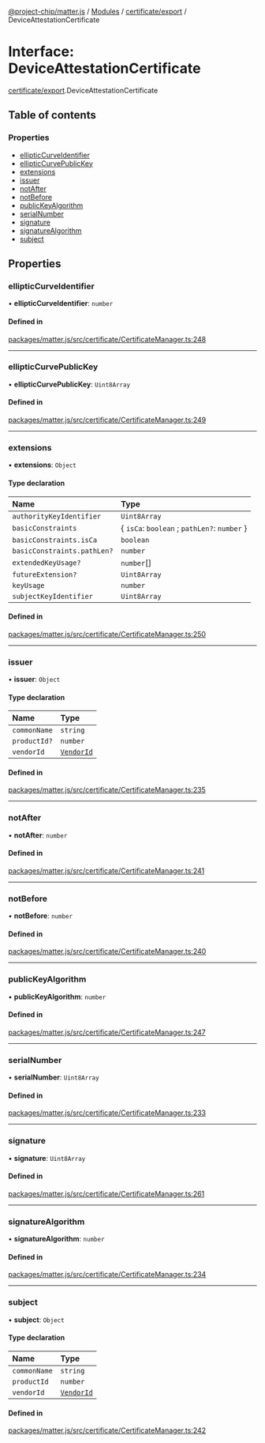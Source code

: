 [@project-chip/matter.js](../README.md) / [Modules](../modules.md) / [certificate/export](../modules/certificate_export.md) / DeviceAttestationCertificate

# Interface: DeviceAttestationCertificate

[certificate/export](../modules/certificate_export.md).DeviceAttestationCertificate

## Table of contents

### Properties

- [ellipticCurveIdentifier](certificate_export.DeviceAttestationCertificate.md#ellipticcurveidentifier)
- [ellipticCurvePublicKey](certificate_export.DeviceAttestationCertificate.md#ellipticcurvepublickey)
- [extensions](certificate_export.DeviceAttestationCertificate.md#extensions)
- [issuer](certificate_export.DeviceAttestationCertificate.md#issuer)
- [notAfter](certificate_export.DeviceAttestationCertificate.md#notafter)
- [notBefore](certificate_export.DeviceAttestationCertificate.md#notbefore)
- [publicKeyAlgorithm](certificate_export.DeviceAttestationCertificate.md#publickeyalgorithm)
- [serialNumber](certificate_export.DeviceAttestationCertificate.md#serialnumber)
- [signature](certificate_export.DeviceAttestationCertificate.md#signature)
- [signatureAlgorithm](certificate_export.DeviceAttestationCertificate.md#signaturealgorithm)
- [subject](certificate_export.DeviceAttestationCertificate.md#subject)

## Properties

### ellipticCurveIdentifier

• **ellipticCurveIdentifier**: `number`

#### Defined in

[packages/matter.js/src/certificate/CertificateManager.ts:248](https://github.com/project-chip/matter.js/blob/3adaded6/packages/matter.js/src/certificate/CertificateManager.ts#L248)

___

### ellipticCurvePublicKey

• **ellipticCurvePublicKey**: `Uint8Array`

#### Defined in

[packages/matter.js/src/certificate/CertificateManager.ts:249](https://github.com/project-chip/matter.js/blob/3adaded6/packages/matter.js/src/certificate/CertificateManager.ts#L249)

___

### extensions

• **extensions**: `Object`

#### Type declaration

| Name | Type |
| :------ | :------ |
| `authorityKeyIdentifier` | `Uint8Array` |
| `basicConstraints` | \{ `isCa`: `boolean` ; `pathLen?`: `number`  } |
| `basicConstraints.isCa` | `boolean` |
| `basicConstraints.pathLen?` | `number` |
| `extendedKeyUsage?` | `number`[] |
| `futureExtension?` | `Uint8Array` |
| `keyUsage` | `number` |
| `subjectKeyIdentifier` | `Uint8Array` |

#### Defined in

[packages/matter.js/src/certificate/CertificateManager.ts:250](https://github.com/project-chip/matter.js/blob/3adaded6/packages/matter.js/src/certificate/CertificateManager.ts#L250)

___

### issuer

• **issuer**: `Object`

#### Type declaration

| Name | Type |
| :------ | :------ |
| `commonName` | `string` |
| `productId?` | `number` |
| `vendorId` | [`VendorId`](../modules/datatype_export.md#vendorid) |

#### Defined in

[packages/matter.js/src/certificate/CertificateManager.ts:235](https://github.com/project-chip/matter.js/blob/3adaded6/packages/matter.js/src/certificate/CertificateManager.ts#L235)

___

### notAfter

• **notAfter**: `number`

#### Defined in

[packages/matter.js/src/certificate/CertificateManager.ts:241](https://github.com/project-chip/matter.js/blob/3adaded6/packages/matter.js/src/certificate/CertificateManager.ts#L241)

___

### notBefore

• **notBefore**: `number`

#### Defined in

[packages/matter.js/src/certificate/CertificateManager.ts:240](https://github.com/project-chip/matter.js/blob/3adaded6/packages/matter.js/src/certificate/CertificateManager.ts#L240)

___

### publicKeyAlgorithm

• **publicKeyAlgorithm**: `number`

#### Defined in

[packages/matter.js/src/certificate/CertificateManager.ts:247](https://github.com/project-chip/matter.js/blob/3adaded6/packages/matter.js/src/certificate/CertificateManager.ts#L247)

___

### serialNumber

• **serialNumber**: `Uint8Array`

#### Defined in

[packages/matter.js/src/certificate/CertificateManager.ts:233](https://github.com/project-chip/matter.js/blob/3adaded6/packages/matter.js/src/certificate/CertificateManager.ts#L233)

___

### signature

• **signature**: `Uint8Array`

#### Defined in

[packages/matter.js/src/certificate/CertificateManager.ts:261](https://github.com/project-chip/matter.js/blob/3adaded6/packages/matter.js/src/certificate/CertificateManager.ts#L261)

___

### signatureAlgorithm

• **signatureAlgorithm**: `number`

#### Defined in

[packages/matter.js/src/certificate/CertificateManager.ts:234](https://github.com/project-chip/matter.js/blob/3adaded6/packages/matter.js/src/certificate/CertificateManager.ts#L234)

___

### subject

• **subject**: `Object`

#### Type declaration

| Name | Type |
| :------ | :------ |
| `commonName` | `string` |
| `productId` | `number` |
| `vendorId` | [`VendorId`](../modules/datatype_export.md#vendorid) |

#### Defined in

[packages/matter.js/src/certificate/CertificateManager.ts:242](https://github.com/project-chip/matter.js/blob/3adaded6/packages/matter.js/src/certificate/CertificateManager.ts#L242)
